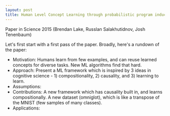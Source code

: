 ```yaml
---
layout: post
title: Human Level Concept Learning through probabilistic program induction
---
```

<div class="message">
<p> Paper in Science 2015 (Brendan Lake, Russlan Salakhutidnov, Josh Tenenbaum)</p>
</div>
Let's first start with a first pass of the paper. Broadly, here's a rundown of the paper:
 
- Motivation: Humans learn from few examples, and can reuse learned concepts for diverse tasks. New ML algorithms find that hard. 
- Approach: Present a ML framework which is inspired by 3 ideas in cognitive science - 1) compositionality, 2) causality, and 3) learning to learn.
- Assumptions: 
- Contributions: A new framework which has causality built in, and learns compositionally. A new dataset (omniglot), which is like a transpose of the MNIST (few samples of many classes). 
- Applications: 
